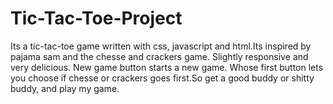 # Tic-Tac-Toe-Project
Its a tic-tac-toe game written with css, javascript and html.Its inspired by pajama sam and the chesse and crackers game. Slightly responsive and very delicious. New game button starts a new game. Whose first button lets you choose if chesse or crackers goes first.So get a good buddy or shitty buddy, and play my game.
